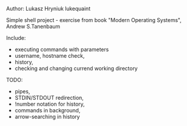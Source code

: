 Author: Lukasz Hryniuk
lukequaint

Simple shell project - exercise from book
"Modern Operating Systems", Andrew S.Tanenbaum

Include:
- executing commands with parameters
- username, hostname check,
- history,
- checking and changing currend working directory

TODO:
- pipes,
- STDIN/STDOUT redirection,
- !number notation for history,
- commands in background,
- arrow-searching in history
